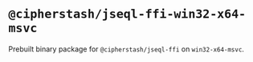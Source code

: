 # `@cipherstash/jseql-ffi-win32-x64-msvc`

Prebuilt binary package for `@cipherstash/jseql-ffi` on `win32-x64-msvc`.
